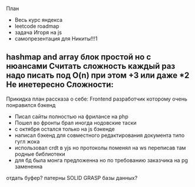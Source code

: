 План
 - Весь курс яндекса
 - leetcode roadmap
 - задача Игоря на js
 - самопрезентация для Никиты!!!1



hashmap and array
блок простой но с нюансами
Считать сложность каждый раз надо писать под O(n) при этом +3 или даже \*2  Не инетересно
Сложности:
 - 



Прикидка план рассказа о себе:
Frontend разработчик которому очень понравился бэкенд
- Писал сайты полностью на фрилансе на php
- Пошел во фронты брал иногда нодовские таски
- с октября остался только на js бэкенде
- написал бэкенд для совместного редактирования документа типо гугл жока
- использовал crdt в yjs но протоколы поменял на ws переписав там родные библиотеки
- для бд была монга предложенна но по требованию заказчика на pg замененна


отдать буфер?
патерны SOLID GRASP
базы данных?